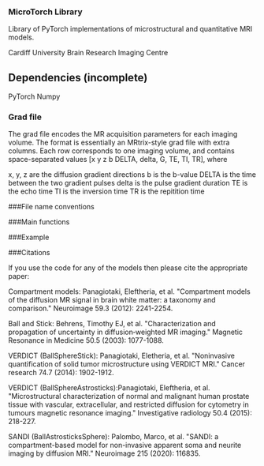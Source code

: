 ### MicroTorch Library
Library of PyTorch implementations of microstructural and quantitative MRI models.

Cardiff University Brain Research Imaging Centre

## Dependencies (incomplete)
PyTorch
Numpy

### Grad file

The grad file encodes the MR acquisition parameters for each imaging volume. The format is essentially an MRtrix-style grad file with extra columns. Each row corresponds to one imaging volume, and contains space-separated values [x y z b DELTA, delta, G, TE, TI, TR], where

x, y, z are the diffusion gradient directions
b is the b-value
DELTA is the time between the two gradient pulses
delta is the pulse gradient duration
TE is the echo time
TI is the inversion time
TR is the repitition time

###File name conventions


###Main functions


###Example

###Citations

If you use the code for any of the models then please cite the appropriate paper:

Compartment models: Panagiotaki, Eleftheria, et al. "Compartment models of the diffusion MR signal in brain white matter: a taxonomy and comparison." Neuroimage 59.3 (2012): 2241-2254.

Ball and Stick: Behrens, Timothy EJ, et al. "Characterization and propagation of uncertainty in diffusion‐weighted MR imaging." Magnetic Resonance in Medicine 50.5 (2003): 1077-1088.

VERDICT (BallSphereStick): Panagiotaki, Eletheria, et al. "Noninvasive quantification of solid tumor microstructure using VERDICT MRI." Cancer research 74.7 (2014): 1902-1912.

VERDICT (BallSphereAstrosticks):Panagiotaki, Eleftheria, et al. "Microstructural characterization of normal and malignant human prostate tissue with vascular, extracellular, and restricted diffusion for cytometry in tumours magnetic resonance imaging." Investigative radiology 50.4 (2015): 218-227.

SANDI (BallAstrosticksSphere): Palombo, Marco, et al. "SANDI: a compartment-based model for non-invasive apparent soma and neurite imaging by diffusion MRI." Neuroimage 215 (2020): 116835.

